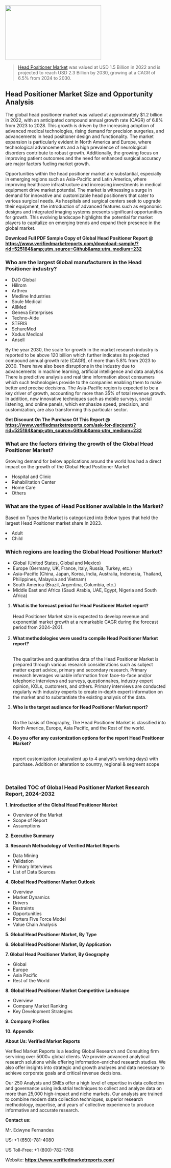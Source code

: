 
<img src="https://ffe5etoiles.com/wp-content/uploads/2024/12/MST1-300x171.png" alt="" width="300" height="171" class="alignnone size-medium wp-image-20088" /><blockquote><p><p><a href="https://www.verifiedmarketreports.com/download-sample/?rid=525184&utm_source=Github&utm_medium=232" target="_blank">Head Positioner Market</a> was valued at USD 1.5 Billion in 2022 and is projected to reach USD 2.3 Billion by 2030, growing at a CAGR of 6.5% from 2024 to 2030.</p></blockquote><p><h2>Head Positioner Market Size and Opportunity Analysis</h2><p>The global head positioner market was valued at approximately $1.2 billion in 2022, with an anticipated compound annual growth rate (CAGR) of 6.8% from 2023 to 2028. This growth is driven by the increasing adoption of advanced medical technologies, rising demand for precision surgeries, and advancements in head positioner design and functionality. The market expansion is particularly evident in North America and Europe, where technological advancements and a high prevalence of neurological disorders contribute to robust growth. Additionally, the growing focus on improving patient outcomes and the need for enhanced surgical accuracy are major factors fueling market growth.</p><p>Opportunities within the head positioner market are substantial, especially in emerging regions such as Asia-Pacific and Latin America, where improving healthcare infrastructure and increasing investments in medical equipment drive market potential. The market is witnessing a surge in demand for innovative and customizable head positioners that cater to various surgical needs. As hospitals and surgical centers seek to upgrade their equipment, the introduction of advanced features such as ergonomic designs and integrated imaging systems presents significant opportunities for growth. This evolving landscape highlights the potential for market players to capitalize on emerging trends and expand their presence in the global market.</p></p><p class=""><strong>Download Full PDF Sample Copy of Global Head Positioner Report @ <a href="https://www.verifiedmarketreports.com/download-sample/?rid=525184&amp;utm_source=Github&amp;utm_medium=232" target="_blank">https://www.verifiedmarketreports.com/download-sample/?rid=525184&amp;utm_source=Github&amp;utm_medium=232</a></strong></p><h3 id="" class="">Who are the largest Global manufacturers in the Head Positioner industry?</h3><p><li>DJO Global</li><li> Hillrom</li><li> Arthrex</li><li> Medline Industries</li><li> Soule Medical</li><li> AliMed</li><li> Geneva Enterprises</li><li> Techno-Aide</li><li> STERIS</li><li> SchureMed</li><li> Xodus Medical</li><li> Ansell</li></p><div class=""><div class="" dir="" data-message-author-role="" data-message-id="" data-message-model-slug=""><div class=""><div class=""><div class=""><div class="" dir="" data-message-author-role="" data-message-id="" data-message-model-slug=""><div class=""><div class=""><p>By the year 2030, the scale for growth in the market research industry is reported to be above 120 billion which further indicates its projected compound annual growth rate (CAGR), of more than 5.8% from 2023 to 2030. There have also been disruptions in the industry due to advancements in machine learning, artificial intelligence and data analytics There is predictive analysis and real time information about consumers which such technologies provide to the companies enabling them to make better and precise decisions. The Asia-Pacific region is expected to be a key driver of growth, accounting for more than 35% of total revenue growth. In addition, new innovative techniques such as mobile surveys, social listening, and online panels, which emphasize speed, precision, and customization, are also transforming this particular sector.</p><p><strong>Get Discount On The Purchase Of This Report @&nbsp; <a href="https://www.verifiedmarketreports.com/ask-for-discount/?rid=525184&amp;utm_source=Github&amp;utm_medium=232" target="_blank">https://www.verifiedmarketreports.com/ask-for-discount/?rid=525184&amp;utm_source=Github&amp;utm_medium=232</a></strong></p></div></div></div></div></div></div></div></div><h3 id="" class="">What are the factors driving the growth of the Global Head Positioner Market?</h3><p id="" class="">Growing demand for below applications around the world has had a direct impact on the growth of the Global Head Positioner Market</p><p id="" class=""><li>Hospital and Clinic</li><li> Rehabilitation Center</li><li> Home Care</li><li> Others</li></p><h3 id="" class="">What are the types of Head Positioner available in the Market?</h3><p id="" class="">Based on Types the Market is categorized into Below types that held the largest Head Positioner market share In 2023.</p><p id="" class=""><li>Adult</li><li> Child</li></p><h3 id="" class="">Which regions are leading the Global Head Positioner Market?</h3><ul><li>Global (United States, Global and Mexico)</li><li>Europe (Germany, UK, France, Italy, Russia, Turkey, etc.)</li><li>Asia-Pacific (China, Japan, Korea, India, Australia, Indonesia, Thailand, Philippines, Malaysia and Vietnam)</li><li>South America (Brazil, Argentina, Columbia, etc.)</li><li>Middle East and Africa (Saudi Arabia, UAE, Egypt, Nigeria and South Africa)</li></ul><p><ol><li><strong>What is the forecast period for Head Positioner Market report?<br /></strong><br /><span data-sheets-root="1" data-sheets-value="{&quot;1&quot;:2,&quot;2&quot;:&quot;XXXX size is expected to develop revenue and exponential market growth at a remarkable CAGR during the forecast period from 2024&ndash;2030.&quot;}" data-sheets-userformat="{&quot;2&quot;:12674,&quot;4&quot;:{&quot;1&quot;:2,&quot;2&quot;:16776960},&quot;10&quot;:2,&quot;11&quot;:0,&quot;15&quot;:&quot;Arial&quot;,&quot;16&quot;:12}">Head Positioner Market size is expected to develop revenue and exponential market growth at a remarkable CAGR during the forecast period from 2024&ndash;2031.</span><br /><br /></li><li><strong>What methodologies were used to compile Head Positioner Market report?<br /><br /></strong><p>The qualitative and quantitative data of the&nbsp;Head Positioner Market is prepared through various research considerations such as subject matter expert advice, primary and secondary research. Primary research leverages valuable information from face-to-face and/or telephonic interviews and surveys, questionnaires, industry expert opinion, KOLs, customers, and others. Primary interviews are conducted regularly with industry experts to create in-depth expert information on the market and to substantiate the existing analysis of the data.&nbsp;</p></li><li><strong>Who is the target audience for Head Positioner Market report?<br /><br /></strong><p>On the basis of Geography, The&nbsp;Head Positioner Market is classified into North America, Europe, Asia Pacific, and the Rest of the world.</p></li><li><strong>Do you offer any customization options for the report Head Positioner Market?<br /><br /></strong><p>report customization (equivalent up to 4 analyst&rsquo;s working days) with purchase. Addition or alteration to country, regional &amp; segment scope</p><p>&nbsp;</p></li></ol></p><h3 id="" class="">Detailed TOC of Global Head Positioner Market Research Report, 2024-2032</h3><p id="" class=""><strong>1. Introduction of the Global Head Positioner Market</strong></p><ul><li>Overview of the Market</li><li>Scope of Report</li><li>Assumptions</li></ul><p id="" class=""><strong>2. Executive Summary</strong></p><p id="" class=""><strong>3. Research Methodology of&nbsp;Verified Market Reports</strong></p><ul><li>Data Mining</li><li>Validation</li><li>Primary Interviews</li><li>List of Data Sources</li></ul><p id="" class=""><strong>4. Global Head Positioner Market Outlook</strong></p><ul><li>Overview</li><li>Market Dynamics</li><li>Drivers</li><li>Restraints</li><li>Opportunities</li><li>Porters Five Force Model</li><li>Value Chain Analysis</li></ul><p id="" class=""><strong>5. Global Head Positioner Market, By&nbsp;Type</strong></p><p id="" class=""><strong>6. Global Head Positioner Market, By Application</strong></p><p id="" class=""><strong>7. Global Head Positioner Market, By Geography</strong></p><ul><li>Global</li><li>Europe</li><li>Asia Pacific</li><li>Rest of the World</li></ul><p id="" class=""><strong>8. Global Head Positioner Market Competitive Landscape</strong></p><ul><li>Overview</li><li>Company Market Ranking</li><li>Key Development Strategies</li></ul><p id="" class=""><strong>9. Company Profiles</strong></p><p id="" class=""><strong>10. Appendix</strong></p><p id="" class=""><strong>About Us: Verified Market Reports</strong></p><p id="" class="">Verified Market Reports is a leading Global Research and Consulting firm servicing over 5000+ global clients. We provide advanced analytical research solutions while offering information-enriched research studies. We also offer insights into strategic and growth analyses and data necessary to achieve corporate goals and critical revenue decisions.</p><p id="" class="">Our 250 Analysts and SMEs offer a high level of expertise in data collection and governance using industrial techniques to collect and analyze data on more than 25,000 high-impact and niche markets. Our analysts are trained to combine modern data collection techniques, superior research methodology, expertise, and years of collective experience to produce informative and accurate research.</p><p id="" class=""><strong>Contact us:</strong></p><p id="" class="">Mr. Edwyne Fernandes</p><p id="" class="">US: +1 (650)-781-4080</p><p id="" class="">US Toll-Free: +1 (800)-782-1768</p><p id="" class="">Website: <a target="" data-test-app-aware-link=""><strong>https://www.verifiedmarketreports.com/</strong></a></p>
